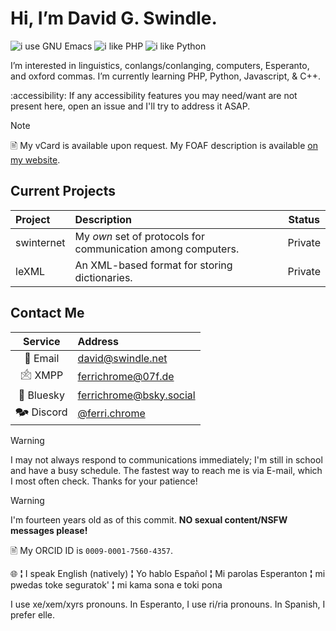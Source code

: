 Hi, I’m David G. Swindle.
=========================

![i use GNU Emacs](https://img.shields.io/badge/i_use-GNU_Emacs-663399?logo=gnuemacs&logoColor=8381C5&logoSize=auto)
![i like PHP](https://img.shields.io/badge/PHP-777BB4?style=for-the-badge&logo=php&logoColor=white)
![i like Python](https://img.shields.io/badge/Python-FFD43B?style=for-the-badge&logo=python&logoColor=blue)

I’m interested in linguistics, conlangs/conlanging, computers, Esperanto, and oxford commas. I’m currently learning PHP, Python, Javascript, & C++.

:accessibility: If any accessibility features you may need/want are not present here, open an issue and I'll try to address it ASAP.

> [!NOTE]
> 🖹 My vCard is available upon request. My FOAF description is available [on my website](https://davidswindle.w3spaces.com/foaf.xml).

Current Projects
---------------------------------------------------------------------------------------
|  Project   | Description                                                  | Status  |
|:-----------|:-------------------------------------------------------------|:-------:|
| swinternet | My *own* set of protocols for communication among computers. | Private |
| leXML      | An XML-based format for storing dictionaries.                | Private |

Contact Me
--------------------------------------------------------------------------------
| Service         | Address                                                    |
|:---------------:|:-----------------------------------------------------------|
| 📧 Email        | [david@swindle.net](mailto:david@swindle.net)              |
| 🖄 XMPP         | [ferrichrome@07f.de](xmpp:ferrichrome@07f.de)              |
| 🦋 Bluesky      | [ferrichrome@bsky.social](bluesky:ferrichrome@bsky.social) |
| 🗫 Discord      | [@ferri.chrome](discord:@ferri.chrome)                     |

> [!WARNING]
> I may not always respond to communications immediately; I'm still in school and have a busy schedule. The fastest way to reach me is via E-mail, which I most often check. Thanks for your patience!

> [!WARNING]
> I'm fourteen years old as of this commit. **NO sexual content/NSFW messages please!**

🖹 My ORCID ID is `0009-0001-7560-4357`.

🌐 **¦** I speak English (natively) **¦** Yo hablo Español **¦** Mi parolas Esperanton **¦** mi pwedas toke seguratok' **¦** mi kama sona e toki pona

I use xe/xem/xyrs pronouns. In Esperanto, I use ri/ria pronouns. In Spanish, I prefer elle.


<!---
ferrichromeAlt/ferrichromeAlt is a ✨ special ✨ repository because its `README.md` (this file) appears on your GitHub profile.
You can click the Preview link to take a look at your changes.
--->
